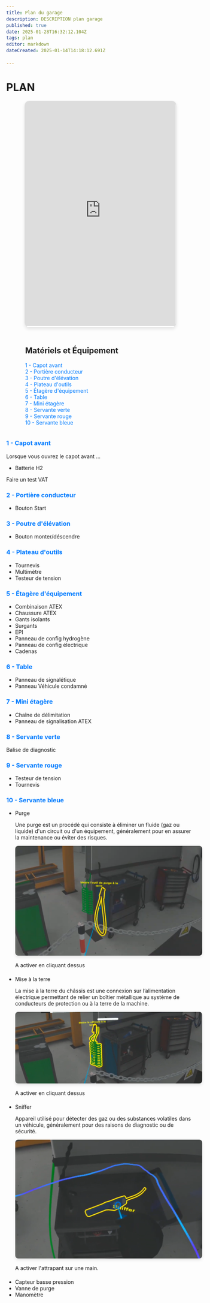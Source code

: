 ```yaml
---
title: Plan du garage
description: DESCRIPTION plan garage
published: true
date: 2025-01-28T16:32:12.104Z
tags: plan
editor: markdown
dateCreated: 2025-01-14T14:18:12.691Z

---
```


# PLAN
<div style="display: flex; flex-direction: column; align-items: center; gap: 20px;">
  <!-- Iframe container with better styling -->
  <div class="sketchfab-embed-wrapper" style="width: 80%; max-width: 1200px; border: 1px solid #ddd; border-radius: 12px; overflow: hidden; box-shadow: 0 4px 8px rgba(0, 0, 0, 0.1);">
    <iframe
      title="plan"
      frameborder="0"
      allowfullscreen
      mozallowfullscreen="true"
      webkitallowfullscreen="true"
      allow="autoplay; fullscreen; xr-spatial-tracking"
      xr-spatial-tracking
      execution-while-out-of-viewport
      execution-while-not-rendered
      web-share
      src="https://sketchfab.com/models/96804244a07c4b4fbe503817d0b56398/embed"
      style="width: 100%; height: 600px;">
    </iframe>
  </div>

  <!-- Numbered sections navigation -->
  <div style="width: 80%; max-width: 1200px;">
    <h2>Matériels et Équipement</h2>
    <ul style="list-style: none; padding: 0;">
      <li><a href="#capot-avant" style="text-decoration: none; color: #007BFF;">1 - Capot avant</a></li>
      <li><a href="#portiere-conducteur" style="text-decoration: none; color: #007BFF;">2 - Portière conducteur</a></li>
      <li><a href="#poutre-elevation" style="text-decoration: none; color: #007BFF;">3 - Poutre d'élévation</a></li>
      <li><a href="#plateau-outils" style="text-decoration: none; color: #007BFF;">4 - Plateau d'outils</a></li>
      <li><a href="#etagere-equipement" style="text-decoration: none; color: #007BFF;">5 - Étagère d'équipement</a></li>
      <li><a href="#table" style="text-decoration: none; color: #007BFF;">6 - Table</a></li>
      <li><a href="#mini-etagere" style="text-decoration: none; color: #007BFF;">7 - Mini étagère</a></li>
      <li><a href="#servante-verte" style="text-decoration: none; color: #007BFF;">8 - Servante verte</a></li>
      <li><a href="#servante-rouge" style="text-decoration: none; color: #007BFF;">9 - Servante rouge</a></li>
      <li><a href="#servante-bleu" style="text-decoration: none; color: #007BFF;">10 - Servante bleue</a></li>
    </ul>
  </div>
</div>

<!-- Sections with clear anchors for easy navigation -->
<section id="capot-avant">
  <h3 style="color: #007BFF;">1 - Capot avant</h3>
  <p>Lorsque vous ouvrez le capot avant ...</p>
   <ul>
    <li>Batterie H2</li>
    </ul>
  <p>Faire un test VAT</p>
</section>

<section id="portiere-conducteur">
  <h3 style="color: #007BFF;">2 - Portière conducteur</h3>
  <ul>
    <li>Bouton Start</li>
    </ul>
</section>

<section id="poutre-elevation">
  <h3 style="color: #007BFF;">3 - Poutre d'élévation</h3>
  <ul>
    <li>Bouton monter/déscendre</li>
    </ul>
</section>

<section id="plateau-outils">
  <h3 style="color: #007BFF;">4 - Plateau d'outils</h3>
  <ul>
    <li>Tournevis</li>
    <li>Multimètre</li>
    <li>Testeur de tension</li>
  </ul>
</section>

<section id="etagere-equipement">
  <h3 style="color: #007BFF;">5 - Étagère d'équipement</h3>
  <ul>
    <li>Combinaison ATEX</li>
    <li>Chaussure ATEX</li>
    <li>Gants isolants</li>
    <li>Surgants</li>
    <li>EPI</li>
    <li>Panneau de config hydrogène</li>
    <li>Panneau de config électrique</li>
    <li>Cadenas</li>
  </ul>
</section>

<section id="table">
  <h3 style="color: #007BFF;">6 - Table</h3>
  <ul>
    <li>Panneau de signalétique</li>
    <li>Panneau Véhicule condamné</li>
  </ul>
</section>

<section id="mini-etagere">
  <h3 style="color: #007BFF;">7 - Mini étagère</h3>
  <ul>
    <li>Chaîne de délimitation</li>
    <li>Panneau de signalisation ATEX</li>
  </ul>
</section>

<section id="servante-verte">
  <h3 style="color: #007BFF;">8 - Servante verte</h3>
  <p>Balise de diagnostic</p>
</section>

<section id="servante-rouge">
  <h3 style="color: #007BFF;">9 - Servante rouge</h3>
  <ul>
    <li>Testeur de tension</li>
    <li>Tournevis</li>
  </ul>
</section>

<section id="servante-bleu">
  <h3 style="color: #007BFF;">10 - Servante bleue</h3>
  <ul>
    <li>Purge</li>
    <div>
      <p>
        Une purge est un procédé qui consiste à éliminer un fluide (gaz ou liquide) d'un circuit ou d'un équipement, 
        généralement pour en assurer la maintenance ou éviter des risques.
      </p>
      </div>
    <div>
      <img src="/images/outils/purge.png" alt="Purge" style="max-width: 500px; border-radius: 8px; box-shadow: 0 4px 8px rgba(0, 0, 0, 0.1);">
    </div>   
    <div>
  	<p style="margin-bottom: 20px">
    A activer en cliquant dessus  
    </p>
  </div>
    <li>Mise à la terre</li>
    <div>
      <p>
      La mise à la terre du châssis est une connexion sur l’alimentation électrique permettant de relier un boîtier métallique au système de conducteurs de protection ou à la terre de la machine.
      </p>
      </div>
    <div>
      <img src="/images/outils/mise_a_terre.png" alt="Purge" style="max-width: 500px; border-radius: 8px; box-shadow: 0 4px 8px rgba(0, 0, 0, 0.1);">
    </div>   
    <div>
  	<p style="margin-bottom: 20px">
    A activer en cliquant dessus  
    </p>
  </div>
    <li>Sniffer</li>
    <div>
      <p>
      Appareil utilisé pour détecter des gaz ou des substances volatiles dans un véhicule, généralement pour des raisons de diagnostic ou de sécurité.
      </p>
      </div>
    <div>
      <img src="/images/outils/sniffer.png" alt="Purge" style="max-width: 500px; border-radius: 8px; box-shadow: 0 4px 8px rgba(0, 0, 0, 0.1);">
    </div>   
    <div>
  	<p style="margin-bottom: 20px">
    A activer l'attrapant sur une main.
    </p>
  </div>
    <li>Capteur basse pression</li>
    <li>Vanne de purge</li>
    <li>Manomètre</li>
  </ul>
</section>
</div>
</div>


</div>
</div>
